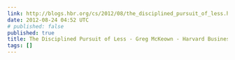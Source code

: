 ```yaml
---
link: http://blogs.hbr.org/cs/2012/08/the_disciplined_pursuit_of_less.html
date: 2012-08-24 04:52 UTC
# published: false
published: true
title: The Disciplined Pursuit of Less - Greg McKeown - Harvard Business Review
tags: []
---
```



